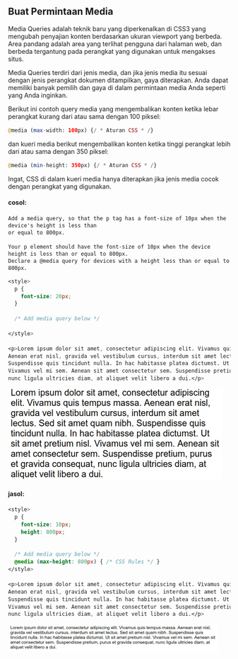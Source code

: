 ## Buat Permintaan Media

Media Queries adalah teknik baru yang diperkenalkan di CSS3 yang mengubah penyajian konten berdasarkan ukuran viewport yang berbeda. Area pandang adalah area yang terlihat pengguna dari halaman web, dan berbeda tergantung pada perangkat yang digunakan untuk mengakses situs.

Media Queries terdiri dari jenis media, dan jika jenis media itu sesuai dengan jenis perangkat dokumen ditampilkan, gaya diterapkan. Anda dapat memiliki banyak pemilih dan gaya di dalam permintaan media Anda seperti yang Anda inginkan.

Berikut ini contoh query media yang mengembalikan konten ketika lebar perangkat kurang dari atau sama dengan 100 piksel:

```php
@media (max-width: 100px) {/ * Aturan CSS * /}
```

dan kueri media berikut mengembalikan konten ketika tinggi perangkat lebih dari atau sama dengan 350 piksel:

```php
@media (min-height: 350px) {/ * Aturan CSS * /}
```

Ingat, CSS di dalam kueri media hanya diterapkan jika jenis media cocok dengan perangkat yang digunakan.

#### cosol:

```
Add a media query, so that the p tag has a font-size of 10px when the device's height is less than 
or equal to 800px.

Your p element should have the font-size of 10px when the device height is less than or equal to 800px.
Declare a @media query for devices with a height less than or equal to 800px.
```

```css
<style>
  p {
    font-size: 20px;
  }

  /* Add media query below */

</style>

<p>Lorem ipsum dolor sit amet, consectetur adipiscing elit. Vivamus quis tempus massa. 
Aenean erat nisl, gravida vel vestibulum cursus, interdum sit amet lectus. Sed sit amet quam nibh. 
Suspendisse quis tincidunt nulla. In hac habitasse platea dictumst. Ut sit amet pretium nisl. 
Vivamus vel mi sem. Aenean sit amet consectetur sem. Suspendisse pretium, purus et gravida consequat, 
nunc ligula ultricies diam, at aliquet velit libero a dui.</p>
```

![](/assets/q.jpg)

#### jasol:

```css
<style>
  p {
    font-size: 10px;
    height: 800px;
  }

  /* Add media query below */
  @media (max-height: 800px) { /* CSS Rules */ }
</style>

<p>Lorem ipsum dolor sit amet, consectetur adipiscing elit. Vivamus quis tempus massa. 
Aenean erat nisl, gravida vel vestibulum cursus, interdum sit amet lectus. Sed sit amet quam nibh. 
Suspendisse quis tincidunt nulla. In hac habitasse platea dictumst. Ut sit amet pretium nisl. 
Vivamus vel mi sem. Aenean sit amet consectetur sem. Suspendisse pretium, purus et gravida consequat, 
nunc ligula ultricies diam, at aliquet velit libero a dui.</p>
```

![](/assets/wq.jpg)

